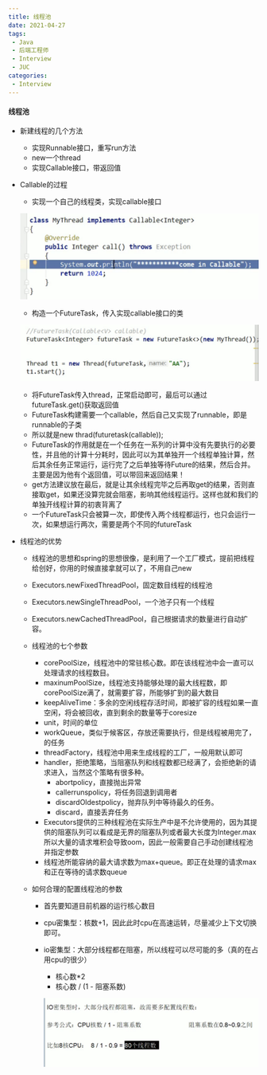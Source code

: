 ```yaml
---
title: 线程池
date: 2021-04-27
tags:
 - Java
 - 后端工程师
 - Interview
 - JUC
categories:
 - Interview
---
```


#### 线程池

* 新建线程的几个方法

  * 实现Runnable接口，重写run方法
  * new一个thread
  * 实现Callable接口，带返回值

* Callable的过程

  * 实现一个自己的线程类，实现callable接口

  ![image-20210417222619752](https://raw.githubusercontent.com/ChenforCode/chen-imagebed/master/img/20210417222619.png)

  * 构造一个FutureTask，传入实现callable接口的类

  ![image-20210417222705966](https://raw.githubusercontent.com/ChenforCode/chen-imagebed/master/img/20210417222705.png)

  * 将FutureTask传入thread，正常启动即可，最后可以通过futureTask.get()获取返回值
  * FutureTask构建需要一个callable，然后自己又实现了runnable，即是runnable的子类
  * 所以就是new thrad(futuretask(callable));
  * FutureTask的作用就是在一个任务在一系列的计算中没有先要执行的必要性，并且他的计算十分耗时，因此可以为其单独开一个线程单独计算，然后其余任务正常运行，运行完了之后单独等待Future的结果，然后合并。主要是因为他有个返回值，可以带回来返回结果！
  * get方法建议放在最后，就是让其余线程完毕之后再取get的结果，否则直接取get，如果还没算完就会阻塞，影响其他线程运行。这样也就和我们的单独开线程计算的初衷背离了
  * 一个FutureTask只会被算一次，即使传入两个线程都运行，也只会运行一次，如果想运行两次，需要是两个不同的futureTask

* 线程池的优势

  * 线程池的思想和spring的思想很像，是利用了一个工厂模式，提前把线程给创好，你用的时候直接拿就可以了，不用自己new

  * Executors.newFixedThreadPool，固定数目线程的线程池

  * Executors.newSingleThreadPool，一个池子只有一个线程

  * Executors.newCachedThreadPool，自己根据请求的数量进行自动扩容。

  * 线程池的七个参数

    * corePoolSize，线程池中的常驻核心数。即在该线程池中会一直可以处理请求的线程数目。
    * maxinumPoolSize，线程池支持能够处理的最大线程数，即corePoolSize满了，就需要扩容，所能够扩到的最大数目
    * keepAliveTime：多余的空闲线程存活时间，即被扩容的线程如果一直空闲，将会被回收，直到剩余的数量等于coresize
    * unit，时间的单位
    * workQueue，类似于候客区，存放还需要执行，但是线程被用完了，的任务
    * threadFactory，线程池中用来生成线程的工厂，一般用默认即可
    * handler，拒绝策略，当阻塞队列和线程数都已经满了，会拒绝新的请求进入，当然这个策略有很多种。
      * abortpolicy，直接抛出异常
      * callerrunspolicy，将任务回退到调用者
      * discardOldestpolicy，抛弃队列中等待最久的任务。
      * discard，直接丢弃任务
    * Executors提供的三种线程池在实际生产中是不允许使用的，因为其提供的阻塞队列可以看成是无界的阻塞队列或者最大长度为Integer.max所以大量的请求堆积会导致oom，因此一般需要自己手动创建线程池并指定参数
    * 线程池所能容纳的最大请求数为max+queue。即正在处理的请求max和正在等待的请求数queue

  * 如何合理的配置线程池的参数

    * 首先要知道目前机器的运行核心数目

    * cpu密集型：核数+1，因此此时cpu在高速运转，尽量减少上下文切换即可。

    * io密集型：大部分线程都在阻塞，所以线程可以尽可能的多（真的在占用cpu的很少）

      * 核心数*2
      * 核心数 / (1 - 阻塞系数)

      ![image-20210427150306799](https://raw.githubusercontent.com/ChenforCode/chen-imagebed/master/img/20210427150306.png)
